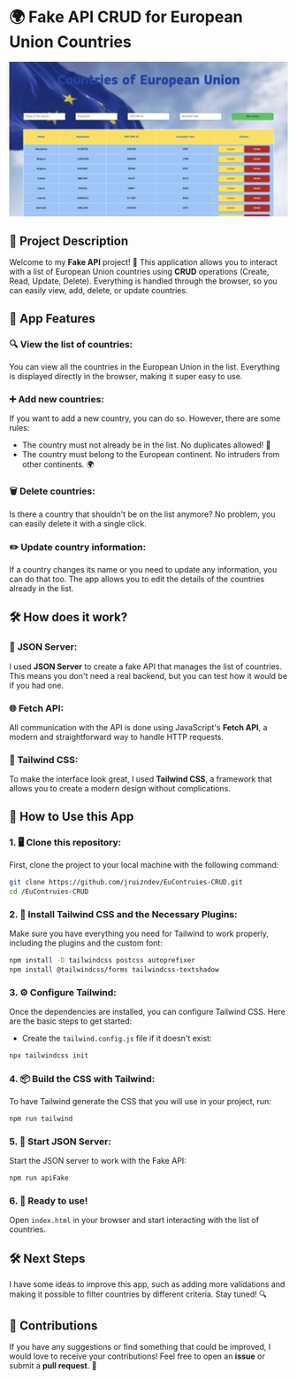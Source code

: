 # 🌍 **Fake API CRUD for European Union Countries**

![Project Image](public/img/apiscreenshot)

## 📝 **Project Description**
Welcome to my **Fake API** project! 🎉 This application allows you to interact with a list of European Union countries using **CRUD** operations (Create, Read, Update, Delete). Everything is handled through the browser, so you can easily view, add, delete, or update countries.

## 🚀 **App Features**

### 🔍 **View the list of countries:**
You can view all the countries in the European Union in the list. Everything is displayed directly in the browser, making it super easy to use.

### ➕ **Add new countries:**
If you want to add a new country, you can do so. However, there are some rules:
- The country must not already be in the list. No duplicates allowed! 🚫
- The country must belong to the European continent. No intruders from other continents. 🌍

### 🗑️ **Delete countries:**
Is there a country that shouldn't be on the list anymore? No problem, you can easily delete it with a single click.

### ✏️ **Update country information:**
If a country changes its name or you need to update any information, you can do that too. The app allows you to edit the details of the countries already in the list.

## 🛠️ **How does it work?**

### 🔧 **JSON Server:**
I used **JSON Server** to create a fake API that manages the list of countries. This means you don't need a real backend, but you can test how it would be if you had one.

### 🌐 **Fetch API:**
All communication with the API is done using JavaScript's **Fetch API**, a modern and straightforward way to handle HTTP requests.

### 🎨 **Tailwind CSS:**
To make the interface look great, I used **Tailwind CSS**, a framework that allows you to create a modern design without complications.

## 🚀 **How to Use this App**

### 1. 🖥️ **Clone this repository:**
First, clone the project to your local machine with the following command:

```bash
git clone https://github.com/jruizndev/EuContruies-CRUD.git
cd /EuContruies-CRUD
```

### 2. 🔧 **Install Tailwind CSS and the Necessary Plugins:**
Make sure you have everything you need for Tailwind to work properly, including the plugins and the custom font:

```bash
npm install -D tailwindcss postcss autoprefixer
npm install @tailwindcss/forms tailwindcss-textshadow
```

### 3. ⚙️ **Configure Tailwind:**
Once the dependencies are installed, you can configure Tailwind CSS. Here are the basic steps to get started:

- Create the `tailwind.config.js` file if it doesn't exist:

```bash
npx tailwindcss init
```

### 4. 📦 **Build the CSS with Tailwind:**
To have Tailwind generate the CSS that you will use in your project, run:

```bash
npm run tailwind
```

### 5. 🚀 **Start JSON Server:**
Start the JSON server to work with the Fake API:

```bash
npm run apiFake
```

### 6. 🎉 **Ready to use!**
Open `index.html` in your browser and start interacting with the list of countries.

## 🛠️ **Next Steps**
I have some ideas to improve this app, such as adding more validations and making it possible to filter countries by different criteria. Stay tuned! 🔍

## 🤝 **Contributions**
If you have any suggestions or find something that could be improved, I would love to receive your contributions! Feel free to open an **issue** or submit a **pull request**. 🙌
